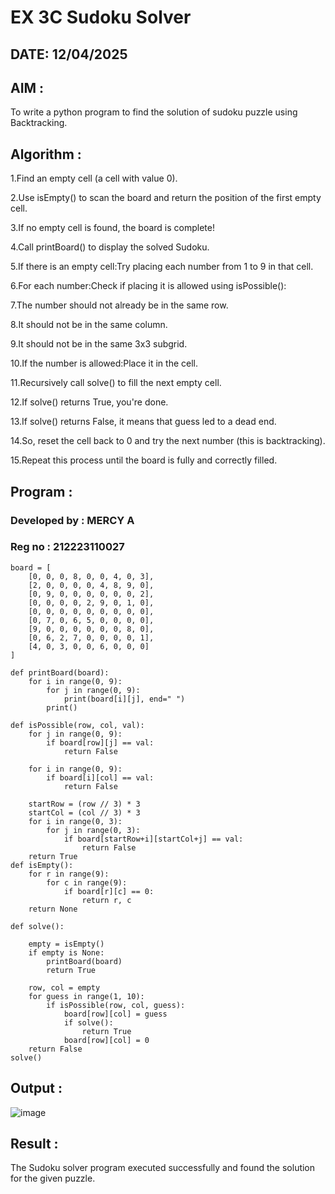 # EX 3C Sudoku Solver

## DATE: 12/04/2025

## AIM :

To write a python program to find the solution of sudoku puzzle using Backtracking.


## Algorithm :

1.Find an empty cell (a cell with value 0).

2.Use isEmpty() to scan the board and return the position of the first empty cell.

3.If no empty cell is found, the board is complete!

4.Call printBoard() to display the solved Sudoku.

5.If there is an empty cell:Try placing each number from 1 to 9 in that cell.

6.For each number:Check if placing it is allowed using isPossible():

7.The number should not already be in the same row.

8.It should not be in the same column.

9.It should not be in the same 3x3 subgrid.

10.If the number is allowed:Place it in the cell.

11.Recursively call solve() to fill the next empty cell.

12.If solve() returns True, you're done.

13.If solve() returns False, it means that guess led to a dead end.

14.So, reset the cell back to 0 and try the next number (this is backtracking).

15.Repeat this process until the board is fully and correctly filled.

## Program :

### Developed by : MERCY A
### Reg no : 212223110027
```
board = [
    [0, 0, 0, 8, 0, 0, 4, 0, 3],
    [2, 0, 0, 0, 0, 4, 8, 9, 0],
    [0, 9, 0, 0, 0, 0, 0, 0, 2],
    [0, 0, 0, 0, 2, 9, 0, 1, 0],
    [0, 0, 0, 0, 0, 0, 0, 0, 0],
    [0, 7, 0, 6, 5, 0, 0, 0, 0],
    [9, 0, 0, 0, 0, 0, 0, 8, 0],
    [0, 6, 2, 7, 0, 0, 0, 0, 1],
    [4, 0, 3, 0, 0, 6, 0, 0, 0]
]

def printBoard(board):
    for i in range(0, 9):
        for j in range(0, 9):
            print(board[i][j], end=" ")
        print()

def isPossible(row, col, val):
    for j in range(0, 9):
        if board[row][j] == val:
            return False

    for i in range(0, 9):
        if board[i][col] == val:
            return False

    startRow = (row // 3) * 3
    startCol = (col // 3) * 3
    for i in range(0, 3):
        for j in range(0, 3):
            if board[startRow+i][startCol+j] == val:
                return False
    return True
def isEmpty():
    for r in range(9):
        for c in range(9):
            if board[r][c] == 0:
                return r, c
    return None

def solve():

    empty = isEmpty()
    if empty is None:
        printBoard(board)
        return True

    row, col = empty
    for guess in range(1, 10):
        if isPossible(row, col, guess):
            board[row][col] = guess
            if solve():
                return True
            board[row][col] = 0
    return False
solve()
```

## Output :

![image](https://github.com/user-attachments/assets/4f161d19-c514-495a-9048-884913ee600b)

## Result :

The Sudoku solver program executed successfully and found the solution for the given puzzle.
